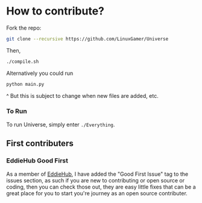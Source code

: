 # How to contribute?
Fork the repo:

```bash
git clone --recursive https://github.com/LinuxGamer/Universe
```

Then,

```bash
./compile.sh
```

Alternatively you could run

```bash
python main.py
```

^ But this is subject to change when new files are added, etc.

### To Run
To run Universe, simply enter ```./Everything```.

## First contributers

### EddieHub Good First
As a member of [EddieHub](https://github.com/EddieHubCommunity), I have added the "Good First Issue" tag to the issues section, as such if you are new to contributing or open source or coding, then you can check those out, they are easy little fixes that can be a great place for you to start you're journey as an open source contributer.
